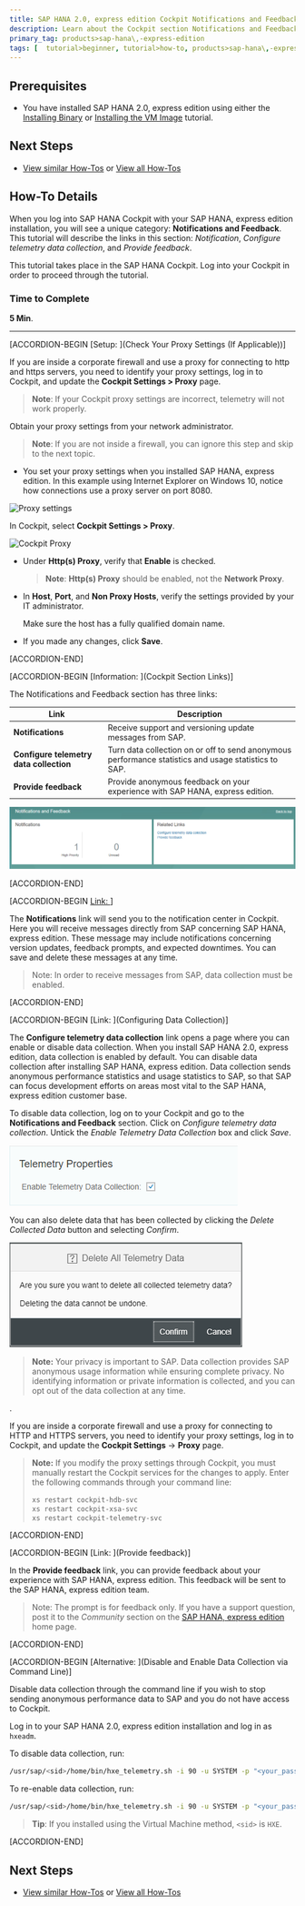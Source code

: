 ```yaml
---
title: SAP HANA 2.0, express edition Cockpit Notifications and Feedback
description: Learn about the Cockpit section Notifications and Feedback, check proxy settings, and disable or enable data collection if desired.
primary_tag: products>sap-hana\,-express-edition
tags: [  tutorial>beginner, tutorial>how-to, products>sap-hana\,-express-edition  ]
---
```

## Prerequisites
- You have installed SAP HANA 2.0, express edition using either the [Installing Binary](http://www.sap.com/developer/tutorials/hxe-ua-installing-binary.html) or [Installing the VM Image](http://www.sap.com/developer/tutorials/hxe-ua-installing-vm-image.html) tutorial.

## Next Steps
- [View similar How-Tos](http://www.sap.com/developer/tutorials.html) or [View all How-Tos](http://www.sap.com/developer/tutorials.html)

## How-To Details

When you log into SAP HANA Cockpit with your SAP HANA, express edition installation, you will see a unique category: **Notifications and Feedback**. This tutorial will describe the links in this section: _Notification_, _Configure telemetry data collection_, and _Provide feedback_.

This tutorial takes place in the SAP HANA Cockpit. Log into your Cockpit in order to proceed through the tutorial.

### Time to Complete
**5 Min**.

---

<!--[ACCORDION-BEGIN [Step 1: ](What is Telemetry?)]

When you install SAP HANA 2.0, express edition, Telemetry is enabled by default. You can disable telemetry after installation is complete. Telemetry sends anonymous performance statistics and usage statistics to SAP, so that SAP can focus development efforts on areas most vital to the SAP HANA 2.0, express edition customer base.

>**Important**: Your privacy is critical to SAP. Telemetry collects anonymous usage information while ensuring complete privacy. No identifying information or private information is collected, and you can opt out of telemetry at any time.


[ACCORDION-END]
-->

[ACCORDION-BEGIN [Setup: ](Check Your Proxy Settings (If Applicable))]

If you are inside a corporate firewall and use a proxy for connecting to http and https servers, you need to identify your proxy settings, log in to Cockpit, and update the  **Cockpit Settings > Proxy** page.

>**Note**: If your Cockpit proxy settings are incorrect, telemetry will not work properly.

Obtain your proxy settings from your network administrator.

>**Note**: If you are not inside a firewall, you can ignore this step and skip to the next topic.

- You set your proxy settings when you installed SAP HANA, express edition. In this example using Internet Explorer on Windows 10, notice how connections use a proxy server on port 8080.

![Proxy settings](hxe_proxy.PNG)

In Cockpit, select **Cockpit Settings > Proxy**.

![Cockpit Proxy](hxe_cockpit_proxy.PNG)

- Under **Http(s) Proxy**, verify that **Enable** is checked.

    >**Note**: **Http(s) Proxy** should be enabled, not the **Network Proxy**.

- In **Host**, **Port**, and **Non Proxy Hosts**, verify the settings provided by your IT administrator.

    Make sure the host has a fully qualified domain name.

- If you made any changes, click  **Save**.


[ACCORDION-END]

[ACCORDION-BEGIN [Information: ](Cockpit Section Links)]

The Notifications and Feedback section has three links:

| Link | Description |
|--|--|
| **Notifications** | Receive support and versioning update messages from SAP. |
| **Configure telemetry data collection** | Turn data collection on or off to send anonymous performance statistics and usage statistics to SAP. |
| **Provide feedback** | Provide anonymous feedback on your experience with SAP HANA, express edition. |

![Notifications and Feedback](notifications_and_feedback.png)


[ACCORDION-END]

[ACCORDION-BEGIN [Link: ](Notifications)]

The **Notifications** link will send you to the notification center in Cockpit. Here you will receive messages directly from SAP concerning SAP HANA, express edition. These message may include notifications concerning version updates, feedback prompts, and expected downtimes. You can save and delete these messages at any time.

> Note:
> In order to receive messages from SAP, data collection must be enabled.


[ACCORDION-END]

[ACCORDION-BEGIN [Link: ](Configuring Data Collection)]

The **Configure telemetry data collection** link opens a page where you can enable or disable data collection. When you install SAP HANA 2.0, express edition, data collection is enabled by default. You can disable data collection after installing SAP HANA, express edition. Data collection sends anonymous performance statistics and usage statistics to SAP, so that SAP can focus development efforts on areas most vital to the SAP HANA, express edition customer base.

To disable data collection, log on to your Cockpit and go to the **Notifications and Feedback** section. Click on *Configure telemetry data collection*. Untick the *Enable Telemetry Data Collection* box and click *Save*.

![Enable Telemetry](telemetry_properties_enabled.png)

You can also delete data that has been collected by clicking the *Delete Collected Data* button and selecting *Confirm*.

![Delete Telemetry Data](delete_telemetry_data.png)

> **Note:**
> Your privacy is important to SAP. Data collection provides SAP anonymous usage information while ensuring complete privacy. No identifying information or private information is collected, and you can opt out of the data collection at any time.

.

If you are inside a corporate firewall and use a proxy for connecting to HTTP and HTTPS servers, you need to identify your proxy settings, log in to Cockpit, and update the **Cockpit Settings** -> **Proxy** page.

> **Note:**
> If you modify the proxy settings through Cockpit, you must manually restart the Cockpit services for the changes to apply. Enter the following commands through your command line:
>
> ```
> xs restart cockpit-hdb-svc
> xs restart cockpit-xsa-svc
> xs restart cockpit-telemetry-svc
> ```


[ACCORDION-END]

[ACCORDION-BEGIN [Link: ](Provide feedback)]

In the **Provide feedback** link, you can provide feedback about your experience with SAP HANA, express edition. This feedback will be sent to the SAP HANA, express edition team.

> Note:
> The prompt is for feedback only. If you have a support question, post it to the *Community* section on the [SAP HANA, express edition](https://www.sap.com/developer/topics/sap-hana-express.community.html) home page.


[ACCORDION-END]

[ACCORDION-BEGIN [Alternative: ](Disable and Enable Data Collection via Command Line)]

Disable data collection through the command line if you wish to stop sending anonymous performance data to SAP and you do not have access to Cockpit.

Log in to your SAP HANA 2.0, express edition installation and log in as `hxeadm`.

To disable data collection, run:

```bash
/usr/sap/<sid>/home/bin/hxe_telemetry.sh -i 90 -u SYSTEM -p "<your_password>" -d SystemDB --disable
```

To re-enable data collection, run:

```bash
/usr/sap/<sid>/home/bin/hxe_telemetry.sh -i 90 -u SYSTEM -p "<your_password>" -d SystemDB --enable
```

>**Tip**: If you installed using the Virtual Machine method, `<sid>` is `HXE`.


[ACCORDION-END]

<!--
[ACCORDION-BEGIN [Step 5: ](Get Telemetry Help)]

If you want to learn more about the `hxe_telemetry.sh` script, type **`./hxe_telemetry.sh --help`**


[ACCORDION-END]
-->

## Next Steps
- [View similar How-Tos](http://www.sap.com/developer/tutorials.html) or [View all How-Tos](http://www.sap.com/developer/tutorials.html)
